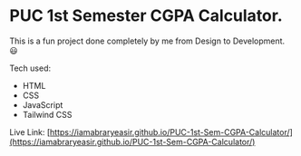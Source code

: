 # PUC 1st Semester CGPA Calculator.

This is a fun project done completely by me from Design to Development. 😃

Tech used:

-   HTML
-   CSS
-   JavaScript
-   Tailwind CSS

Live Link: [https://iamabraryeasir.github.io/PUC-1st-Sem-CGPA-Calculator/](https://iamabraryeasir.github.io/PUC-1st-Sem-CGPA-Calculator/)
